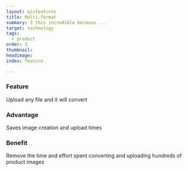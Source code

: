 ```yaml
---
layout: qisfeatures
title: Multi-format
summary: 3 this incredible because ...
target: technology
tags:
  - product
order: 3
thumbnail:
headimage:
index: feature

---
```


### Feature ###
Upload any file and it will convert
### Advantage ###
Saves image creation and upload times
### Benefit ###
Remove the time and effort spent converting and uploading hundreds of product images
